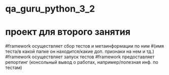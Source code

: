 # qa_guru_python_3_2

# проект для второго занятия

#framework осуществляет сбор тестов и метаинформации по ним 
#(имя теста/в какой папке он находится/какие доп. признаки на нем и тд.)
#framework осуществляет запуск тестов 
#framework предоставляет репортинг (консольный вывод о работах, например/полезная инф. по тестам)
